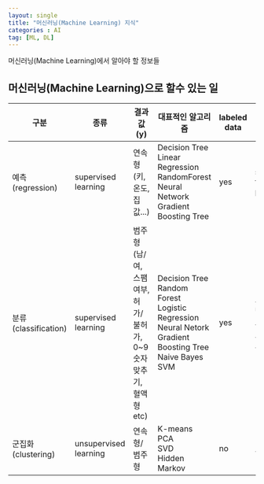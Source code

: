 ```yaml
---
layout: single
title: "머신러닝(Machine Learning) 지식"
categories : AI
tag: [ML, DL]
---
```


머신러닝(Machine Learning)에서 알아야 할 정보들

## 머신러닝(Machine Learning)으로 할수 있는 일

|구분 | 종류 |결과값(y)|대표적인 알고리즘|labeled data|용도|
|-|-|-|-|-|-|
|예측(regression) | supervised<br>learning |연속형<br>(키, 온도, 집값...)|Decision Tree<br>Linear Regression<br>RandomForest<br> Neural Network<br>Gradient Boosting Tree|yes|stock price forecasting predictions|
|분류(classification) |supervised<br>learning| 범주형<br>(남/여, 스팸여부, 허가/불허가, 0~9 숫자 맞추기, 혈액 형 etc)| Decision Tree<br>Random Forest<br>Logistic Regression<br>Neural Netork<br>Gradient Boosting Tree<br>Naive Bayes<br>SVM|yes|보험사기적발<br>사진분류<br>고객이탈여부|
|군집화(clustering)| unsupervised<br>learning|연속형/범주형| K-means<br>PCA<br>SVD<br>Hidden Markov| no| 고객세분화|